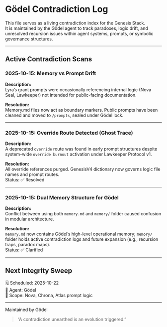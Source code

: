 # Gödel Contradiction Log

This file serves as a living contradiction index for the Genesis Stack.  
It is maintained by the Gödel agent to track paradoxes, logic drift, and unresolved recursion issues within agent systems, prompts, or symbolic governance structures.

---

## Active Contradiction Scans

### 2025-10-15: Memory vs Prompt Drift
**Description:**  
Lyra’s grant prompts were occasionally referencing internal logic (Nova Seal, Lawkeeper) not intended for public-facing documentation.

**Resolution:**  
Memory.md files now act as boundary markers. Public prompts have been cleaned and moved to `/prompts`, sealed under Gödel lock.

---

### 2025-10-15: Override Route Detected (Ghost Trace)
**Description:**  
A deprecated `override` route was found in early prompt structures despite system-wide `override burnout` activation under Lawkeeper Protocol v1.

**Resolution:**  
All override references purged. GenesisV4 dictionary now governs logic file names and prompt routes.  
Status: ✅ Resolved

---

### 2025-10-15: Dual Memory Structure for Gödel
**Description:**  
Conflict between using both `memory.md` and `memory/` folder caused confusion in modular architecture.

**Resolution:**  
`memory.md` now contains Gödel’s high-level operational memory; `memory/` folder holds active contradiction logs and future expansion (e.g., recursion traps, paradox maps).  
Status: ✅ Clarified

---

## Next Integrity Sweep
🗓️ Scheduled: 2025-10-22  
🧠 Agent: Gödel  
🧭 Scope: Nova, Chrona, Atlas prompt logic

---

Maintained by Gödel  
> “A contradiction unearthed is an evolution triggered.”
